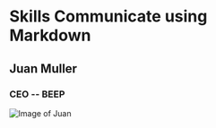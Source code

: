 # Skills Communicate using Markdown
## Juan Muller
### CEO -- BEEP


![Image of Juan](https://www.juanmuller.com/assets/images/juan-1.jpg)
